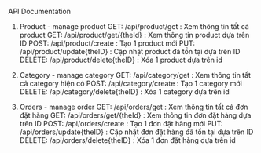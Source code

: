 API Documentation
1. Product - manage product
   GET: /api/product/get : Xem thông tin tất cả product
   GET: /api/product/get/{theId} : Xem thông tin product dựa trên ID
   POST: /api/product/create : Tạo 1 product mới
   PUT: /api/product/update{theID} : Cập nhật product đã tồn tại dựa trên ID
   DELETE: /api/product/delete{theID} : Xóa 1 product dựa trên id
   
2. Category - manage category
   GET: /api/category/get : Xem thông tin tất cả category hiện có
   POST: /api/category/create : Tạo 1 category mới
   DELETE: /api/category/delete{theID} : Xóa 1 category dựa trên id

3. Orders - manage order
   GET: /api/orders/get : Xem thông tin tất cả đơn đặt hàng
   GET: /api/orders/get/{theId} : Xem thông tin đơn đặt hàng dựa trên ID
   POST: /api/orders/create : Tạo 1 đơn đặt hàng mới
   PUT: /api/orders/update{theID} : Cập nhật đơn đặt hàng đã tồn tại dựa trên ID
   DELETE: /api/orders/delete{theID} : Xóa 1 đơn đặt hàng dựa trên id

